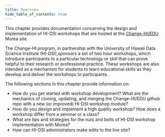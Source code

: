 ```yaml
---
title: Overview
hide_table_of_contents: true
---
```


This chapter provides documentation concerning the design and implementation of HI-DSI workshops that are hosted at the [Change-HI/EDU](https://change-hi.github.io) Morea site. 

The Change-HI program, in partnership with the University of Hawaii Data Science Institute (HI-DSI),sponsors a set of two hour workshops, which introduce participants to a particular technology or skill that can prove helpful to their research or professional practice. These workshops are also intended as a mechanism for students to learn educational skills as they develop and deliver the workshops to participants. 

The following sections in this chapter provide information on:

* How do you get started with workshop development? What are the mechanics of cloning, updating, and merging the Change-HI/EDU github repo with a new (or improved) HI-DSI workshop module?
* How do you design and implement a high quality workshop? How does a workshop differ from a seminar or a class?
* What are tips and strategies for the nuts and bolts of HI-DSI workshop implementation with Morea?
* How can HI-DSI administrators make edits to the live site? 
